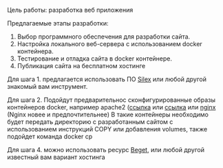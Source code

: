 Цель работы: разработка веб приложения

Предлагаемые этапы разработки:
  1. Выбор программного обеспечения для разработки сайта.
  2. Настройка локального веб-сервера с использованием docker контейнера.
  3. Тестирование и отладка сайта в docker контейнере.
  4. Публикация сайта на бесплатном хостинге
 
Для шага 1. предлагается использовать ПО [Silex](https://github.com/silexlabs/silex-desktop) или любой другой знакомый вам инструмент.

Для шага 2. Подойдут предварительнос сконфигурированные образы контейнеров docker, например apache2 ([ссылка](https://hub.docker.com/_/httpd) или [ссылка](https://hub.docker.com/r/ubuntu/apache2) или [nginx](https://hub.docker.com/_/nginx) (Nginx новее и предпочтительнее)
В такие контейнеры необходимо будет передать директорию с разработанным сайтом с использованием инструкций COPY или добавления volumes, также подойдет команда docker cp

Для шага 4. можно использовать ресурс [Beget](https://beget.com/ru/hosting/free), или любой другой известный вам вариант хостинга
